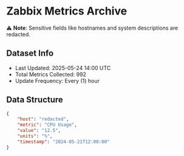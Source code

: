 # Zabbix Metrics Archive

⚠️ **Note**: Sensitive fields like hostnames and system descriptions are redacted.

## Dataset Info
- Last Updated: 2025-05-24 14:00 UTC
- Total Metrics Collected: 992
- Update Frequency: Every (1) hour

## Data Structure
```json
{
    "host": "redacted",
    "metric": "CPU Usage",
    "value": "12.5",
    "units": "%",
    "timestamp": "2024-05-21T12:00:00"
}
```
